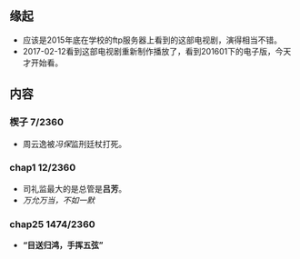 ##  缘起
+ 应该是2015年底在学校的ftp服务器上看到的这部电视剧，演得相当不错。
+ 2017-02-12看到这部电视剧重新制作播放了，看到201601下的电子版，今天才开始看。

##  内容
###  楔子  7/2360
+ 周云逸被*冯保*监刑廷杖打死。
###  chap1 12/2360
+ 司礼监最大的是总管是**吕芳**。
+ *万允万当，不如一默*

###  chap25 1474/2360
+ **“目送归鸿，手挥五弦”**